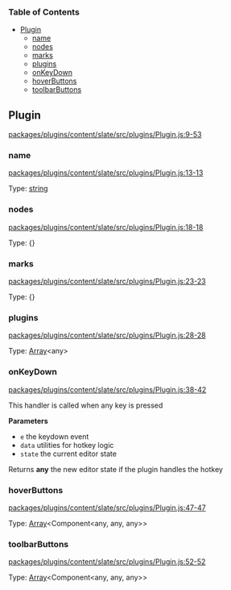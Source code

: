 <!-- Generated by documentation.js. Update this documentation by updating the source code. -->

### Table of Contents

-   [Plugin](#plugin)
    -   [name](#name)
    -   [nodes](#nodes)
    -   [marks](#marks)
    -   [plugins](#plugins)
    -   [onKeyDown](#onkeydown)
    -   [hoverButtons](#hoverbuttons)
    -   [toolbarButtons](#toolbarbuttons)

## Plugin

[packages/plugins/content/slate/src/plugins/Plugin.js:9-53](https://github.com/ory/editor/blob/d780f8a2764165ebdadbec36260fae4d036c27c3/packages/plugins/content/slate/src/plugins/Plugin.js#L9-L53 "Source code on GitHub")

### name

[packages/plugins/content/slate/src/plugins/Plugin.js:13-13](https://github.com/ory/editor/blob/d780f8a2764165ebdadbec36260fae4d036c27c3/packages/plugins/content/slate/src/plugins/Plugin.js#L13-L13 "Source code on GitHub")

Type: [string](https://developer.mozilla.org/en-US/docs/Web/JavaScript/Reference/Global_Objects/String)

### nodes

[packages/plugins/content/slate/src/plugins/Plugin.js:18-18](https://github.com/ory/editor/blob/d780f8a2764165ebdadbec36260fae4d036c27c3/packages/plugins/content/slate/src/plugins/Plugin.js#L18-L18 "Source code on GitHub")

Type: {}

### marks

[packages/plugins/content/slate/src/plugins/Plugin.js:23-23](https://github.com/ory/editor/blob/d780f8a2764165ebdadbec36260fae4d036c27c3/packages/plugins/content/slate/src/plugins/Plugin.js#L23-L23 "Source code on GitHub")

Type: {}

### plugins

[packages/plugins/content/slate/src/plugins/Plugin.js:28-28](https://github.com/ory/editor/blob/d780f8a2764165ebdadbec36260fae4d036c27c3/packages/plugins/content/slate/src/plugins/Plugin.js#L28-L28 "Source code on GitHub")

Type: [Array](https://developer.mozilla.org/en-US/docs/Web/JavaScript/Reference/Global_Objects/Array)&lt;any>

### onKeyDown

[packages/plugins/content/slate/src/plugins/Plugin.js:38-42](https://github.com/ory/editor/blob/d780f8a2764165ebdadbec36260fae4d036c27c3/packages/plugins/content/slate/src/plugins/Plugin.js#L38-L42 "Source code on GitHub")

This handler is called when any key is pressed

**Parameters**

-   `e`  the keydown event
-   `data`  utilities for hotkey logic
-   `state`  the current editor state

Returns **any** the new editor state if the plugin handles the hotkey

### hoverButtons

[packages/plugins/content/slate/src/plugins/Plugin.js:47-47](https://github.com/ory/editor/blob/d780f8a2764165ebdadbec36260fae4d036c27c3/packages/plugins/content/slate/src/plugins/Plugin.js#L47-L47 "Source code on GitHub")

Type: [Array](https://developer.mozilla.org/en-US/docs/Web/JavaScript/Reference/Global_Objects/Array)&lt;Component&lt;any, any, any>>

### toolbarButtons

[packages/plugins/content/slate/src/plugins/Plugin.js:52-52](https://github.com/ory/editor/blob/d780f8a2764165ebdadbec36260fae4d036c27c3/packages/plugins/content/slate/src/plugins/Plugin.js#L52-L52 "Source code on GitHub")

Type: [Array](https://developer.mozilla.org/en-US/docs/Web/JavaScript/Reference/Global_Objects/Array)&lt;Component&lt;any, any, any>>
